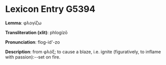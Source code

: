 # Lexicon Entry G5394

**Lemma**: φλογίζω

**Transliteration (xlit)**: phlogízō

**Pronunciation**: flog-id'-zo

**Description**:
from φλόξ; to cause a blaze, i.e. ignite (figuratively, to inflame with passion):--set on fire.
